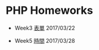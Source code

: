 # PHP Homeworks

- Week3
[表單](week3/index.php) 2017/03/22

- Week5
[時間](week5/index.php) 2017/03/28
